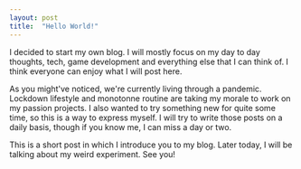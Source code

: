 ```yaml
---
layout: post
title:  "Hello World!"
---
```

I decided to start my own blog. I will mostly focus on my day to day thoughts, tech, game development and everything else that I can think of. I think everyone can enjoy what I will post here.

As you might've noticed, we're currently living through a pandemic. Lockdown lifestyle and monotonne routine are taking my morale to work on my passion projects. I also wanted to try something new for quite some time, so this is a way to express myself. I will try to write those posts on a daily basis, though if you know me, I can miss a day or two. 

This is a short post in which I introduce you to my blog. Later today, I will be talking about my weird experiment. See you!
